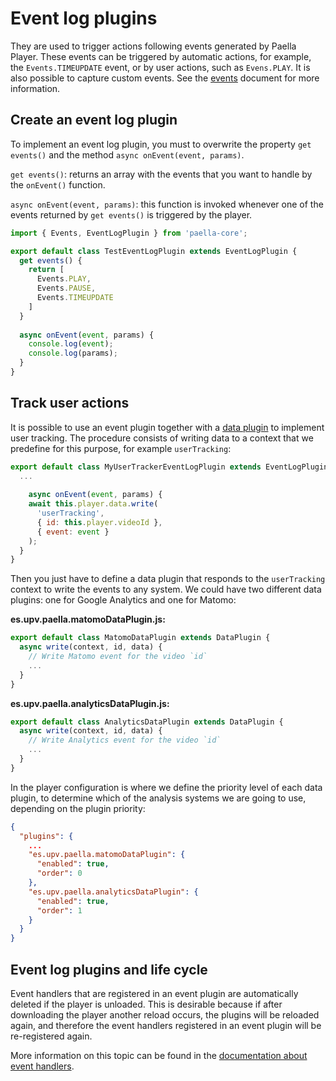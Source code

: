 # Event log plugins

They are used to trigger actions following events generated by Paella Player. These events can be triggered by automatic actions, for example, the `Events.TIMEUPDATE` event, or by user actions, such as `Evens.PLAY`. It is also possible to capture custom events. See the [events](events.md) document for more information.



## Create an event log plugin

To implement an event log plugin, you must to overwrite the property `get events()` and the method `async onEvent(event, params)`.

`get events()`: returns an array with the events that you want to handle by the `onEvent()` function.

`async onEvent(event, params)`: this function is invoked whenever one of the events returned by  `get events()`  is triggered by the player.



```javascript
import { Events, EventLogPlugin } from 'paella-core';

export default class TestEventLogPlugin extends EventLogPlugin {
  get events() {
    return [
      Events.PLAY,
      Events.PAUSE,
      Events.TIMEUPDATE
    ]
  }
  
  async onEvent(event, params) {
    console.log(event);
    console.log(params);
  }
}
```



## Track user actions

It is possible to use an event plugin together with a [data plugin](data_plugins.md) to implement user tracking. The procedure consists of writing data to a context that we predefine for this purpose, for example `userTracking`:

```javascript
export default class MyUserTrackerEventLogPlugin extends EventLogPlugin {
  ...
  
	async onEvent(event, params) {
    await this.player.data.write(
      'userTracking', 
      { id: this.player.videoId }, 
      { event: event }
    );
  }
}
```



Then you just have to define a data plugin that responds to the `userTracking` context to write the events to any system. We could have two different data plugins: one for Google Analytics and one for Matomo:

**es.upv.paella.matomoDataPlugin.js:**

```javascript
export default class MatomoDataPlugin extends DataPlugin {
  async write(context, id, data) {
    // Write Matomo event for the video `id`
    ...
  }
}
```



**es.upv.paella.analyticsDataPlugin.js:**

```javascript
export default class AnalyticsDataPlugin extends DataPlugin {
  async write(context, id, data) {
    // Write Analytics event for the video `id`
    ...
  }
}
```



In the player configuration is where we define the priority level of each data plugin, to determine which of the analysis systems we are going to use, depending on the plugin priority:

```json
{
  "plugins": {
    ...
    "es.upv.paella.matomoDataPlugin": {
      "enabled": true,
      "order": 0
    },
    "es.upv.paella.analyticsDataPlugin": {
      "enabled": true,
      "order": 1
    }
  }
}
```

## Event log plugins and life cycle

Event handlers that are registered in an event plugin are automatically deleted if the player is unloaded. This is desirable because if after downloading the player another reload occurs, the plugins will be reloaded again, and therefore the event handlers registered in an event plugin will be re-registered again.

More information on this topic can be found in the [documentation about event handlers](events.md).
